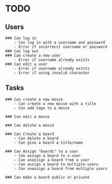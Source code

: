 # TODO

## Users

    ### Can log in
        - Can log in with a username and password
        - Error if incorrecct username or password
    ### Can log out
    ### Can create a new user
        - Error if username already exists
    ### Can edit a user
        - Error if username already exists
        - Error if using invalid character

## Tasks

    ### Can create a new movie
        - Can create a new movie with a title
        - Can add tags to a movie

    ### Can edit a movie

    ### Can delete a movie

    ### Can Create a board
        - Can delete a board
        - Can give a board a title/name

    ### Can Assign "boards" to a user
        - Can assign a board to a user
        - Can unassign a board from a user
        - Can assign a board to multiple users
        - Can unassign a board from multiple users

    ### Can make a board public or private

<!--
Create a table that can add rows and columns
    - Add ability to add a top level column which can have any label (e.g A - B - C)
    - Add ability to add a row to the whole column which can have any label
      - For each column add equal amount of spanning row boxes
    - Allow row to be deleted (with confirmation if there are columns in it)
      - If row is deleted, delete all from the full row (Horizontal association)
    - Allow column to be deleted (with confirmation if there are rows in it)
      - If column is deleted, delete all associated rows (Vertical association)
    - Sort rows vertically by A-Z
-->
